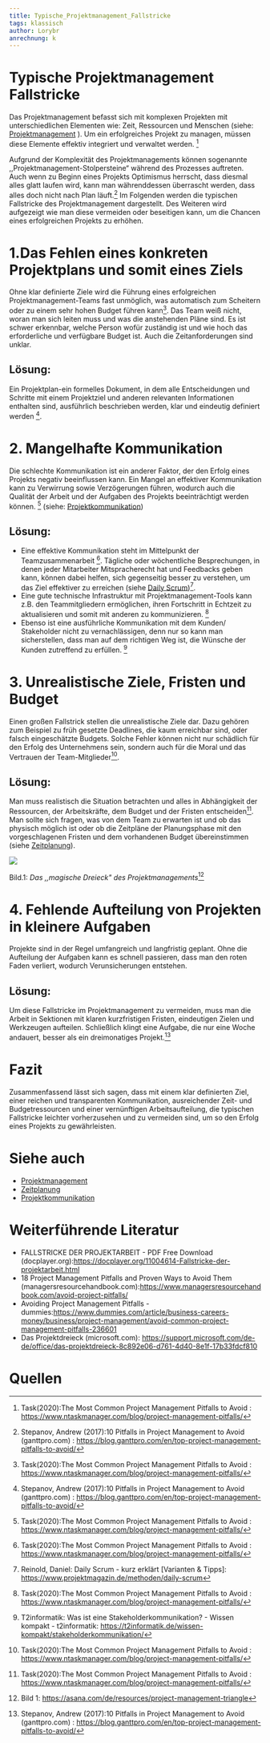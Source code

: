 ```yaml
---
title: Typische_Projektmanagement_Fallstricke
tags: klassisch
author: Lorybr
anrechnung: k
---
```

# Typische Projektmanagement Fallstricke

Das Projektmanagement befasst sich mit komplexen Projekten mit unterschiedlichen Elementen wie: Zeit, Ressourcen und Menschen (siehe: [Projektmanagement](https://github.com/ManagingProjectsSuccessfully/ManagingProjectsSuccessfully.github.io/blob/main/kb/Projektmanagement.md) ). Um ein erfolgreiches Projekt zu managen, müssen diese Elemente effektiv integriert und verwaltet werden. [^1]

Aufgrund der Komplexität des Projektmanagements können sogenannte ,,Projektmanagement-Stolpersteine“ während des Prozesses auftreten. Auch wenn zu Beginn eines Projekts Optimismus herrscht, dass diesmal alles glatt laufen wird, kann man währenddessen überrascht werden, dass alles doch nicht nach Plan läuft.[^2]
Im Folgenden werden die typischen Fallstricke des Projektmanagement dargestellt. Des Weiteren wird aufgezeigt wie man diese vermeiden oder beseitigen kann, um die Chancen eines erfolgreichen Projekts zu erhöhen.


# 1.Das Fehlen eines konkreten Projektplans und somit eines Ziels

Ohne klar definierte Ziele wird die Führung eines erfolgreichen Projektmanagement-Teams fast unmöglich, was automatisch zum Scheitern oder zu einem sehr hohen Budget führen kann[^1]. Das Team weiß nicht, woran man sich leiten muss und was die anstehenden Pläne sind. Es ist schwer erkennbar, welche Person wofür zuständig ist und wie hoch das erforderliche und verfügbare Budget ist. Auch die Zeitanforderungen sind unklar.
## Lösung: 
Ein Projektplan-ein formelles Dokument, in dem alle Entscheidungen und Schritte mit einem Projektziel und anderen relevanten Informationen enthalten sind, ausführlich beschrieben werden, klar und eindeutig definiert werden [^2]. 



# 2. Mangelhafte Kommunikation 

Die schlechte Kommunikation ist ein anderer Faktor, der den Erfolg eines Projekts negativ beeinflussen kann. Ein Mangel an effektiver Kommunikation kann zu Verwirrung sowie Verzögerungen führen, wodurch auch die Qualität der Arbeit und der Aufgaben des Projekts beeinträchtigt werden können. [^1] (siehe: [Projektkommunikation](https://github.com/ManagingProjectsSuccessfully/ManagingProjectsSuccessfully.github.io/blob/main/kb/Projektkommunikation.md))
## Lösung: 
* Eine effektive Kommunikation steht im Mittelpunkt der Teamzusammenarbeit [^1]. Tägliche oder wöchentliche Besprechungen, in denen jeder Mitarbeiter Mitspracherecht hat und Feedbacks geben kann, können dabei helfen, sich gegenseitig besser zu verstehen, um das Ziel effektiver zu erreichen (siehe [Daily Scrum](https://github.com/ManagingProjectsSuccessfully/ManagingProjectsSuccessfully.github.io/blob/main/kb/Daily_Scrum.md))[^3]. 
*	Eine gute technische Infrastruktur mit Projektmanagement-Tools kann z.B. den Teammitgliedern ermöglichen, ihren Fortschritt in Echtzeit zu aktualisieren und somit mit anderen zu kommunizieren. [^1]
*	Ebenso ist eine ausführliche Kommunikation mit dem Kunden/ Stakeholder nicht zu vernachlässigen, denn nur so kann man sicherstellen, dass man auf dem richtigen Weg ist, die Wünsche der Kunden zutreffend zu erfüllen. [^4]


# 3. Unrealistische Ziele, Fristen und Budget

Einen großen Fallstrick stellen die unrealistische Ziele dar. Dazu gehören zum Beispiel zu früh gesetzte Deadlines, die kaum erreichbar sind, oder falsch eingeschätzte Budgets. Solche Fehler können nicht nur schädlich für den Erfolg des Unternehmens sein, sondern auch für die Moral und das Vertrauen der Team-Mitglieder[^1].
## Lösung:
Man muss realistisch die Situation betrachten und alles in Abhängigkeit der Ressourcen, der Arbeitskräfte, dem Budget und der Fristen entscheiden[^1]. Man sollte sich fragen, was von dem Team zu erwarten ist und ob das physisch möglich ist oder ob die Zeitpläne der Planungsphase mit den vorgeschlagenen Fristen und dem vorhandenen Budget übereinstimmen (siehe [Zeitplanung](https://github.com/ManagingProjectsSuccessfully/ManagingProjectsSuccessfully.github.io/blob/main/kb/Zeitplanung.md)).



  <img src="https://github.com/Lorybr/ManagingProjectsSuccessfully.github.io/blob/main/kb/Typische_Projektmanagement_Fallstricke/Dreieck3.jpg"/>

 Bild.1: *Das ,,magische Dreieck" des Projektmanagements*[^5]



# 4. Fehlende Aufteilung von Projekten in kleinere Aufgaben

Projekte sind in der Regel umfangreich und langfristig geplant. Ohne die Aufteilung der Aufgaben kann es schnell passieren, dass man den roten Faden verliert, wodurch Verunsicherungen entstehen.
## Lösung: 
Um diese Fallstricke im Projektmanagement zu vermeiden, muss man die Arbeit in Sektionen mit klaren kurzfristigen Fristen, eindeutigen Zielen und Werkzeugen aufteilen. Schließlich klingt eine Aufgabe, die nur eine Woche andauert, besser als ein dreimonatiges Projekt.[^2]




# Fazit
Zusammenfassend lässt sich sagen, dass mit einem klar definierten Ziel, einer reichen und transparenten Kommunikation, ausreichender Zeit- und Budgetressourcen und einer vernünftigen Arbeitsaufteilung, die typischen Fallstricke leichter vorherzusehen und zu vermeiden sind, um so den Erfolg eines Projekts zu gewährleisten.



# Siehe auch

* [Projektmanagement](https://github.com/ManagingProjectsSuccessfully/ManagingProjectsSuccessfully.github.io/blob/main/kb/Projektmanagement.md)
* [Zeitplanung](https://github.com/ManagingProjectsSuccessfully/ManagingProjectsSuccessfully.github.io/blob/main/kb/Zeitplanung.md)
* [Projektkommunikation](https://github.com/ManagingProjectsSuccessfully/ManagingProjectsSuccessfully.github.io/blob/main/kb/Projektkommunikation.md)

# Weiterführende Literatur


* FALLSTRICKE DER PROJEKTARBEIT - PDF Free Download (docplayer.org):https://docplayer.org/11004614-Fallstricke-der-projektarbeit.html
* 18 Project Management Pitfalls and Proven Ways to Avoid Them (managersresourcehandbook.com):https://www.managersresourcehandbook.com/avoid-project-pitfalls/
* Avoiding Project Management Pitfalls - dummies:https://www.dummies.com/article/business-careers-money/business/project-management/avoid-common-project-management-pitfalls-236601
* Das Projektdreieck (microsoft.com): https://support.microsoft.com/de-de/office/das-projektdreieck-8c892e06-d761-4d40-8e1f-17b33fdcf810


# Quellen

[^1]: Task(2020):The Most Common Project Management Pitfalls to Avoid : https://www.ntaskmanager.com/blog/project-management-pitfalls/
[^2]: Stepanov, Andrew (2017):10 Pitfalls in Project Management to Avoid (ganttpro.com) : https://blog.ganttpro.com/en/top-project-management-pitfalls-to-avoid/
[^3]: Reinold, Daniel: Daily Scrum - kurz erklärt [Varianten & Tipps]: https://www.projektmagazin.de/methoden/daily-scrum
[^4]: T2informatik: Was ist eine Stakeholderkommunikation? - Wissen kompakt - t2informatik: https://t2informatik.de/wissen-kompakt/stakeholderkommunikation/
[^5]: Bild 1: https://asana.com/de/resources/project-management-triangle

